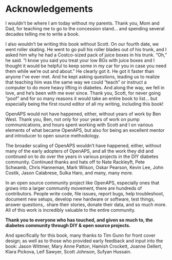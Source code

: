# Acknowledgements

I wouldn’t be where I am today without my parents. Thank you, Mom and Dad, for teaching me to go to the concession stand... and spending several decades telling me to write a book.

I also wouldn’t be writing this book without Scott. On our fourth date, we went roller skating. He went to go pull his roller blades out of his trunk, and I asked him why he had a Costco-sized pack of juice boxes in his trunk. “Oh,” he said. “I know you said you treat your low BGs with juice boxes and I thought it would be helpful to keep some in my car for you in case you need them while we’re out and about.” He clearly got it. He got it faster than anyone I’ve ever met. And he kept asking questions, leading us to realize that teaching him was the same way we could “teach” or instruct a computer to do more heavy lifting in diabetes. And along the way, we fell in love, and he’s been with me ever since. Thank you, Scott, for never going “poof” and for so many reasons it would take an entire book to list... but especially being the first round editor of all my writing, including this book!

OpenAPS would not have happened, either, without years of work by Ben West. Thank you, Ben, not only for your years of work on pump communications, and hours spent working with Scott and I on various elements of what became OpenAPS, but also for being an excellent mentor and introducer to open source methodology.

The broader scaling of OpenAPS wouldn’t have happened, either, without many of the early adopters of OpenAPS, and all the work they did and continued on to do over the years in various projects in the DIY diabetes community. Continued thanks and hats off to Nate Rackleyft, Pete Schwamb, Chris Hanneman, Mark Wilson, Oskar Pearson, Kevin Lee, John Costik, Jason Calabrese, Sulka Haro, and many, many more.

In an open source community project like OpenAPS, especially ones that grows into a larger community movement, there are hundreds of contributors. People write code, file issues, report bugs, help troubleshoot, document new setups, develop new hardware or software, test things, answer questions,. share their stories, donate their data, and so much more. All of this work is incredibly valuable to the entire community.

**Thank you to everyone who has touched, and given so much to, the diabetes community through DIY & open source projects.**

And specifically for this book, many thanks to Tim Gunn for front cover design; as well as to those who provided early feedback and input into the book: Jason Wittmer, Mary Anne Patton, Hamish Crockett, Joanne Dellert, Klara Pickova, Leif Sawyer, Scott Johnson, Sufyan Hussain.

